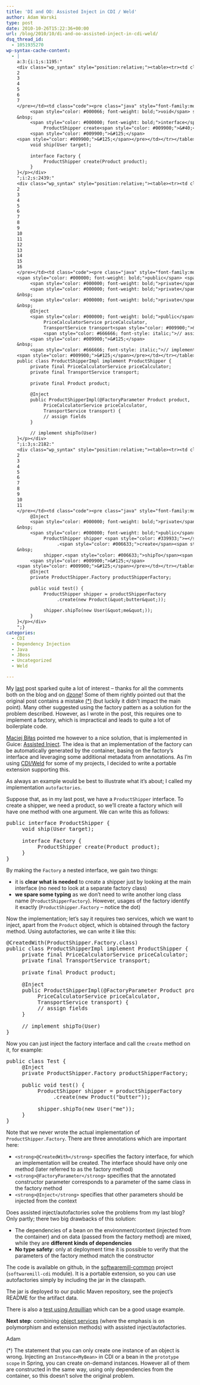 ```yaml
---
title: 'DI and OO: Assisted Inject in CDI / Weld'
author: Adam Warski
type: post
date: 2010-10-26T15:22:36+00:00
url: /blog/2010/10/di-and-oo-assisted-inject-in-cdi-weld/
dsq_thread_id:
  - 1051935270
wp-syntax-cache-content:
  - |
    a:3:{i:1;s:1195:"
    <div class="wp_syntax" style="position:relative;"><table><tr><td class="line_numbers"><pre>1
    2
    3
    4
    5
    6
    7
    </pre></td><td class="code"><pre class="java" style="font-family:monospace;"><span style="color: #000000; font-weight: bold;">public</span> <span style="color: #000000; font-weight: bold;">interface</span> ProductShipper <span style="color: #009900;">&#123;</span>
         <span style="color: #000066; font-weight: bold;">void</span> ship<span style="color: #009900;">&#40;</span>User target<span style="color: #009900;">&#41;</span><span style="color: #339933;">;</span>
    &nbsp;
         <span style="color: #000000; font-weight: bold;">interface</span> Factory <span style="color: #009900;">&#123;</span>
              ProductShipper create<span style="color: #009900;">&#40;</span>Product product<span style="color: #009900;">&#41;</span><span style="color: #339933;">;</span>
         <span style="color: #009900;">&#125;</span>
    <span style="color: #009900;">&#125;</span></pre></td></tr></table><p class="theCode" style="display:none;">public interface ProductShipper {
         void ship(User target);
    
         interface Factory {
              ProductShipper create(Product product);
         }
    }</p></div>
    ";i:2;s:2439:"
    <div class="wp_syntax" style="position:relative;"><table><tr><td class="line_numbers"><pre>1
    2
    3
    4
    5
    6
    7
    8
    9
    10
    11
    12
    13
    14
    15
    16
    </pre></td><td class="code"><pre class="java" style="font-family:monospace;">@CreatedWith<span style="color: #009900;">&#40;</span>ProductShipper.<span style="color: #006633;">Factory</span>.<span style="color: #000000; font-weight: bold;">class</span><span style="color: #009900;">&#41;</span>
    <span style="color: #000000; font-weight: bold;">public</span> <span style="color: #000000; font-weight: bold;">class</span> ProductShipperImpl implement ProductShipper <span style="color: #009900;">&#123;</span>
         <span style="color: #000000; font-weight: bold;">private</span> <span style="color: #000000; font-weight: bold;">final</span> PriceCalculatorService priceCalculator<span style="color: #339933;">;</span>
         <span style="color: #000000; font-weight: bold;">private</span> <span style="color: #000000; font-weight: bold;">final</span> TransportService transport<span style="color: #339933;">;</span>
    &nbsp;
         <span style="color: #000000; font-weight: bold;">private</span> <span style="color: #000000; font-weight: bold;">final</span> Product product<span style="color: #339933;">;</span>
    &nbsp;
         @Inject
         <span style="color: #000000; font-weight: bold;">public</span> ProductShipperImpl<span style="color: #009900;">&#40;</span>@FactoryParameter Product product, 
              PriceCalculatorService priceCalculator, 
              TransportService transport<span style="color: #009900;">&#41;</span> <span style="color: #009900;">&#123;</span>
              <span style="color: #666666; font-style: italic;">// assign fields</span>
         <span style="color: #009900;">&#125;</span>
    &nbsp;
         <span style="color: #666666; font-style: italic;">// implement shipTo(User)</span>
    <span style="color: #009900;">&#125;</span></pre></td></tr></table><p class="theCode" style="display:none;">@CreatedWith(ProductShipper.Factory.class)
    public class ProductShipperImpl implement ProductShipper {
         private final PriceCalculatorService priceCalculator;
         private final TransportService transport;
    
         private final Product product;
    
         @Inject
         public ProductShipperImpl(@FactoryParameter Product product, 
              PriceCalculatorService priceCalculator, 
              TransportService transport) {
              // assign fields
         }
    
         // implement shipTo(User)
    }</p></div>
    ";i:3;s:2182:"
    <div class="wp_syntax" style="position:relative;"><table><tr><td class="line_numbers"><pre>1
    2
    3
    4
    5
    6
    7
    8
    9
    10
    11
    </pre></td><td class="code"><pre class="java" style="font-family:monospace;"><span style="color: #000000; font-weight: bold;">public</span> <span style="color: #000000; font-weight: bold;">class</span> Test <span style="color: #009900;">&#123;</span>
         @Inject
         <span style="color: #000000; font-weight: bold;">private</span> ProductShipper.<span style="color: #006633;">Factory</span> productShipperFactory<span style="color: #339933;">;</span>
    &nbsp;
         <span style="color: #000000; font-weight: bold;">public</span> <span style="color: #000066; font-weight: bold;">void</span> test<span style="color: #009900;">&#40;</span><span style="color: #009900;">&#41;</span> <span style="color: #009900;">&#123;</span>
              ProductShipper shipper <span style="color: #339933;">=</span> productShipperFactory
                   .<span style="color: #006633;">create</span><span style="color: #009900;">&#40;</span><span style="color: #000000; font-weight: bold;">new</span> Product<span style="color: #009900;">&#40;</span><span style="color: #0000ff;">&quot;butter&quot;</span><span style="color: #009900;">&#41;</span><span style="color: #009900;">&#41;</span><span style="color: #339933;">;</span>
    &nbsp;
              shipper.<span style="color: #006633;">shipTo</span><span style="color: #009900;">&#40;</span><span style="color: #000000; font-weight: bold;">new</span> User<span style="color: #009900;">&#40;</span><span style="color: #0000ff;">&quot;me&quot;</span><span style="color: #009900;">&#41;</span><span style="color: #009900;">&#41;</span><span style="color: #339933;">;</span>
         <span style="color: #009900;">&#125;</span>
    <span style="color: #009900;">&#125;</span></pre></td></tr></table><p class="theCode" style="display:none;">public class Test {
         @Inject
         private ProductShipper.Factory productShipperFactory;
    
         public void test() {
              ProductShipper shipper = productShipperFactory
                   .create(new Product(&quot;butter&quot;));
    
              shipper.shipTo(new User(&quot;me&quot;));
         }
    }</p></div>
    ";}
categories:
  - CDI
  - Dependency Injection
  - Java
  - JBoss
  - Uncategorized
  - Weld

---
```

My [last][1] post sparked quite a lot of interest &#8211; thanks for all the comments both on the blog and on [dzone][2]! Some of them rightly pointed out that the original post contains a mistake [(*)][3] (but luckily it didn&#8217;t impact the main point). Many other suggested using the factory pattern as a solution for the problem described. However, as I wrote in the post, this requires one to implement a factory, which is impractical and leads to quite a lot of boilerplate code. 

[Maciej Biłas][4] pointed me however to a nice solution, that is implemented in Guice: [Assisted Inject][5]. The idea is that an implementation of the factory can be automatically generated by the container, basing on the factory&#8217;s interface and leveraging some additional metadata from annotations. As I&#8217;m using [CDI/Weld][6] for some of my projects, I decided to write a portable extension supporting this.

As always an example would be best to illustrate what it&#8217;s about; I called my implementation `autofactories`. 

Suppose that, as in my last post, we have a `ProductShipper` interface. To create a shipper, we need a product, so we&#8217;ll create a factory which will have one method with one argument. We can write this as follows:

<pre lang="java" line="1" escaped="true">public interface ProductShipper {
     void ship(User target);

     interface Factory {
          ProductShipper create(Product product);
     }
}
</pre>

By making the `Factory` a nested interface, we gain two things:

  * it is **clear what is needed** to create a shipper just by looking at the main interface (no need to look at a separate factory class)
  * **we spare some typing** as we don&#8217;t need to write another long class name (`ProductShipperFactory`). However, usages of the factory identify it exactly (`ProductShipper.Factory` &#8211; notice the dot)

Now the implementation; let&#8217;s say it requires two services, which we want to inject, apart from the `Product` object, which is obtained through the factory method. Using autofactories, we can write it like this:

<pre lang="java" line="1" escaped="true">@CreatedWith(ProductShipper.Factory.class)
public class ProductShipperImpl implement ProductShipper {
     private final PriceCalculatorService priceCalculator;
     private final TransportService transport;

     private final Product product;

     @Inject
     public ProductShipperImpl(@FactoryParameter Product product, 
          PriceCalculatorService priceCalculator, 
          TransportService transport) {
          // assign fields
     }

     // implement shipTo(User)
}
</pre>

Now you can just inject the factory interface and call the `create` method on it, for example:

<pre lang="java" line="1" escaped="true">public class Test {
     @Inject
     private ProductShipper.Factory productShipperFactory;

     public void test() {
          ProductShipper shipper = productShipperFactory
               .create(new Product("butter"));

          shipper.shipTo(new User("me"));
     }
}
</pre>

Note that we never wrote the actual implementation of `ProductShipper.Factory`. There are three annotations which are important here:

  * `<strong>@CreatedWith</strong>` specifies the factory interface, for which an implementation will be created. The interface should have only one method (later referred to as the factory method)
  * `<strong>@FactoryParameter</strong>` specifies that the annotated constructor parameter corresponds to a parameter of the same class in the factory method
  * `<strong>@Inject</strong>` specifies that other parameters should be injected from the context

Does assisted inject/autofactories solve the problems from my last blog? Only partly; there two big drawbacks of this solution:

  * The dependencies of a bean on the environment/context (injected from the container) and on data (passed from the factory method) are mixed, while they are **different kinds of dependencies**
  * **No type safety**: only at deployment time it is possible to verify that the parameters of the factory method match the constructor

The code is available on github, in the [softwaremill-common][7] project (`softwaremill-cdi` module). It is a portable extension, so you can use autofactories simply by including the jar in the classpath. 

The jar is deployed to our public Maven repository, see the project&#8217;s README for the artifact data. 

There is also a [test using Arquillian][8] which can be a good usage example.

**Next step**: combining [object services][9] (where the emphasis is on polymorphism and extension methods) with assisted inject/autofactories.

Adam

<a name="star">(*)</a> The statement that you can only create one instance of an object is wrong. Injecting an `Instance<MyBean>` in CDI or a bean in the `prototype scope` in Spring, you can create on-demand instances. However all of them are constructed in the same way, using only dependencies from the container, so this doesn&#8217;t solve the original problem.

 [1]: http://www.warski.org/blog/?p=272
 [2]: http://dzone.com/links/dependency_injection_discourages_objectoriented_p.html
 [3]: #star
 [4]: http://maciej.inszy.org/
 [5]: http://code.google.com/p/google-guice/wiki/AssistedInject
 [6]: http://seamframework.org/Weld
 [7]: http://github.com/softwaremill/softwaremill-common
 [8]: http://github.com/softwaremill/softwaremill-common/tree/master/softwaremill-cdi/src/test/java/pl/softwaremill/common/cdi/autofactory/
 [9]: http://www.warski.org/blog/?p=226
